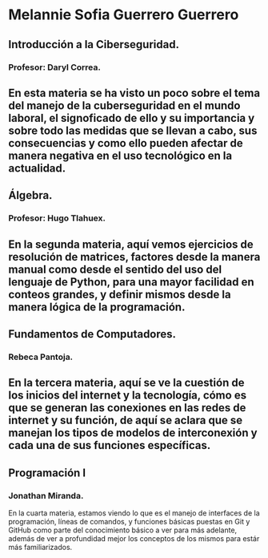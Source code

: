 # Melannie Sofia Guerrero Guerrero

## Introducción a la Ciberseguridad.
### Profesor: Daryl Correa.

En esta materia se ha visto un poco sobre el tema del manejo de la cuberseguridad en el mundo laboral, el signoficado de ello y su importancia y sobre todo las medidas que se llevan a cabo, sus consecuencias y como ello pueden afectar de manera negativa en el uso tecnológico en la actualidad.
---

## Álgebra.
### Profesor: Hugo Tlahuex.

En la segunda materia, aquí vemos ejercicios de resolución de matrices, factores desde la manera manual como desde el sentido del uso del lenguaje de Python, para una mayor facilidad en conteos grandes, y definir mismos desde la manera lógica de la programación.
---

## Fundamentos de Computadores.
### Rebeca Pantoja.

En la tercera materia, aquí se ve la cuestión de los inicios del internet y la tecnología, cómo es que se generan las conexiones en las redes de internet y su función, de aquí se aclara que se manejan los tipos de modelos de interconexión y cada una de sus funciones específicas.
---

## Programación I
### Jonathan Miranda.

En la cuarta materia, estamos viendo lo que es el manejo de interfaces de la programación, líneas de comandos, y funciones básicas puestas en Git y GitHub como parte del conocimiento básico a ver para más adelante, además de ver a profundidad mejor los conceptos de los mismos para estár más familiarizados.